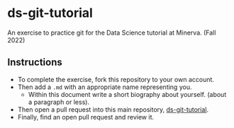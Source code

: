 # ds-git-tutorial

An exercise to practice git for the Data Science tutorial at Minerva. (Fall 2022)

## Instructions

* To complete the exercise, fork this repository to your own account.
* Then add a `.md` with an appropriate name representing you.
  * Within this document write a short biography about yourself. (about a paragraph or less).
* Then open a pull request into this main repository, [ds-git-tutorial](https://github.com/inventrohyder/ds-git-tutorial).
* Finally, find an open pull request and review it.
